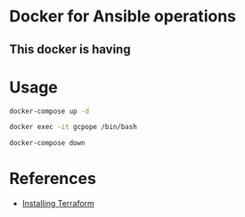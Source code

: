 # Docker for Ansible operations
This docker is having
-


# Usage

```bash
docker-compose up -d

docker exec -it gcpope /bin/bash

docker-compose down
```




# References

- [Installing Terraform](https://learn.hashicorp.com/terraform/getting-started/install.html)
